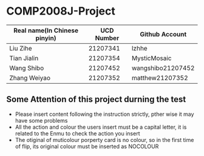# COMP2008J-Project
| Real name(In Chinese pinyin)      | UCD Number     | Github Account    |
| -------- | -------- | -------- |
|  Liu Zihe | 21207341 | lzhhe |
| Tian Jialin |21207354 |  MysticMosaic  |
| Wang Shibo | 21207452 | wangshibo21207452 |
|Zhang Weiyao | 21207352 |matthew21207352 |
## Some Attention of this project durning the test
* Please insert content following the instruction strictly, pther wise it may have some problems
* All the action and colour the users insert must be a capital letter, it is related to the Enmu to check the action you insert
* The otiginal of muticolour porperty card is no colour, so in the first time of flip, its original colour must be inserted as NOCOLOUR
